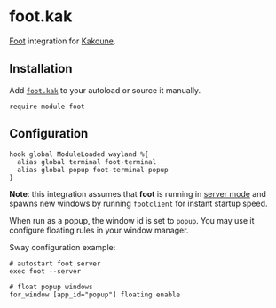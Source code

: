 # foot.kak

[Foot] integration for [Kakoune].

[foot]: https://codeberg.org/dnkl/foot
[kakoune]: https://kakoune.org

## Installation

Add [`foot.kak`](rc/foot.kak) to your autoload or source it manually.

```kak
require-module foot
```

## Configuration

```kak
hook global ModuleLoaded wayland %{
  alias global terminal foot-terminal
  alias global popup foot-terminal-popup
}
```

**Note**: this integration assumes that **foot** is running in [server
mode][server-mode] and spawns new windows by running `footclient` for instant
startup speed.

When run as a popup, the window id is set to `popup`. You may use it configure
floating rules in your window manager.

Sway configuration example:

```
# autostart foot server
exec foot --server

# float popup windows
for_window [app_id="popup"] floating enable
```

[sway]: https://swaywm.org
[server-mode]: https://codeberg.org/dnkl/foot#user-content-server-daemon-mode
